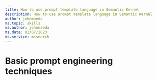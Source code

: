 ```yaml
---
title: How to use prompt template language in Semantic Kernel
description: How to use prompt template language in Semantic Kernel
author: johnmaeda
ms.topic: skills
ms.author: johnmaeda
ms.date: 02/07/2023
ms.service: mssearch
---
```

# Basic prompt engineering techniques
